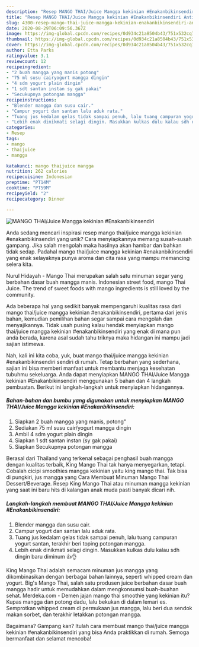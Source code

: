```yaml
---
description: "Resep MANGO THAI/Juice Mangga kekinian #Enakanbikinsendiri Anti Gagal"
title: "Resep MANGO THAI/Juice Mangga kekinian #Enakanbikinsendiri Anti Gagal"
slug: 4300-resep-mango-thai-juice-mangga-kekinian-enakanbikinsendiri-anti-gagal
date: 2020-08-29T06:09:56.367Z
image: https://img-global.cpcdn.com/recipes/0d934c21a8504b43/751x532cq70/mango-thaijuice-mangga-kekinian-enakanbikinsendiri-foto-resep-utama.jpg
thumbnail: https://img-global.cpcdn.com/recipes/0d934c21a8504b43/751x532cq70/mango-thaijuice-mangga-kekinian-enakanbikinsendiri-foto-resep-utama.jpg
cover: https://img-global.cpcdn.com/recipes/0d934c21a8504b43/751x532cq70/mango-thaijuice-mangga-kekinian-enakanbikinsendiri-foto-resep-utama.jpg
author: Etta Parks
ratingvalue: 3.1
reviewcount: 12
recipeingredient:
- "2 buah mangga yang manis potong"
- "75 ml susu cairyogurt mangga dingin"
- "4 sdm yogurt plain dingin"
- "1 sdt santan instan sy gak pakai"
- "Secukupnya potongan mangga"
recipeinstructions:
- "Blender mangga dan susu cair."
- "Campur yogurt dan santan lalu aduk rata."
- "Tuang jus kedalam gelas tidak sampai penuh, lalu tuang campuran yogurt santan, terakhir beri toping potongan mangga."
- "Lebih enak dinikmati selagi dingin. Masukkan kulkas dulu kalau sdh dingin baru diminum 👍👌"
categories:
- Resep
tags:
- mango
- thaijuice
- mangga

katakunci: mango thaijuice mangga 
nutrition: 262 calories
recipecuisine: Indonesian
preptime: "PT14M"
cooktime: "PT59M"
recipeyield: "2"
recipecategory: Dinner

---
```



![MANGO THAI/Juice Mangga kekinian #Enakanbikinsendiri](https://img-global.cpcdn.com/recipes/0d934c21a8504b43/751x532cq70/mango-thaijuice-mangga-kekinian-enakanbikinsendiri-foto-resep-utama.jpg)

Anda sedang mencari inspirasi resep mango thai/juice mangga kekinian #enakanbikinsendiri yang unik? Cara menyiapkannya memang susah-susah gampang. Jika salah mengolah maka hasilnya akan hambar dan bahkan tidak sedap. Padahal mango thai/juice mangga kekinian #enakanbikinsendiri yang enak selayaknya punya aroma dan cita rasa yang mampu memancing selera kita.

Nurul Hidayah - Mango Thai merupakan salah satu minuman segar yang berbahan dasar buah mangga manis. Indonesian street food, mango Thai Juice. The trend of sweet foods with mango ingredients is still loved by the community.

Ada beberapa hal yang sedikit banyak mempengaruhi kualitas rasa dari mango thai/juice mangga kekinian #enakanbikinsendiri, pertama dari jenis bahan, kemudian pemilihan bahan segar sampai cara mengolah dan menyajikannya. Tidak usah pusing kalau hendak menyiapkan mango thai/juice mangga kekinian #enakanbikinsendiri yang enak di mana pun anda berada, karena asal sudah tahu triknya maka hidangan ini mampu jadi sajian istimewa.


Nah, kali ini kita coba, yuk, buat mango thai/juice mangga kekinian #enakanbikinsendiri sendiri di rumah. Tetap berbahan yang sederhana, sajian ini bisa memberi manfaat untuk membantu menjaga kesehatan tubuhmu sekeluarga. Anda dapat menyiapkan MANGO THAI/Juice Mangga kekinian #Enakanbikinsendiri menggunakan 5 bahan dan 4 langkah pembuatan. Berikut ini langkah-langkah untuk menyiapkan hidangannya.

<!--inarticleads1-->

##### Bahan-bahan dan bumbu yang digunakan untuk menyiapkan MANGO THAI/Juice Mangga kekinian #Enakanbikinsendiri:

1. Siapkan 2 buah mangga yang manis, potong&#34;
1. Sediakan 75 ml susu cair/yogurt mangga dingin
1. Ambil 4 sdm yogurt plain dingin
1. Siapkan 1 sdt santan instan (sy gak pakai)
1. Siapkan Secukupnya potongan mangga


Berasal dari Thailand yang terkenal sebagai penghasil buah mangga dengan kualitas terbaik, King Mango Thai tak hanya menyegarkan, tetapi. Cobalah cicipi smoothies mangga kekinian yaitu king mango thai. Tak bisa di pungkiri, jus mangga yang Cara Membuat Minuman Mango Thai Dessert/Beverage. Resep King Mango Thai atau minuman mangga kekinian yang saat ini baru hits di kalangan anak muda pasti banyak dicari nih. 

<!--inarticleads2-->

##### Langkah-langkah membuat MANGO THAI/Juice Mangga kekinian #Enakanbikinsendiri:

1. Blender mangga dan susu cair.
1. Campur yogurt dan santan lalu aduk rata.
1. Tuang jus kedalam gelas tidak sampai penuh, lalu tuang campuran yogurt santan, terakhir beri toping potongan mangga.
1. Lebih enak dinikmati selagi dingin. Masukkan kulkas dulu kalau sdh dingin baru diminum 👍👌


King Mango Thai adalah semacam minuman jus mangga yang dikombinasikan dengan berbagai bahan lainnya, seperti whipped cream dan yogurt. Big&#39;s Mango Thai, salah satu produsen juice berbahan dasar buah mangga hadir untuk memudahkan dalam mengkonsumsi buah-buahan sehat. Merdeka.com - Demen jajan mango thai smoothie yang kekinian itu? Kupas mangga dan potong dadu, lalu bekukan di dalam lemari es. Semprotkan whipped cream di permukaan jus mangga, lalu beri dua sendok makan sorbet, dan terakhir letakkan potongan mangga. 

Bagaimana? Gampang kan? Itulah cara membuat mango thai/juice mangga kekinian #enakanbikinsendiri yang bisa Anda praktikkan di rumah. Semoga bermanfaat dan selamat mencoba!

